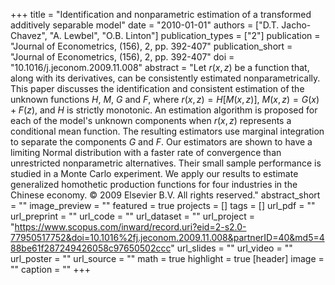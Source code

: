 +++
title = "Identification and nonparametric estimation of a transformed additively separable model"
date = "2010-01-01"
authors = ["D.T. Jacho-Chavez", "A. Lewbel", "O.B. Linton"]
publication_types = ["2"]
publication = "Journal of Econometrics, (156), 2, pp. 392-407"
publication_short = "Journal of Econometrics, (156), 2, pp. 392-407"
doi = "10.1016/j.jeconom.2009.11.008"
abstract = "Let $r (x, z)$ be a function that, along with its derivatives, can be consistently estimated nonparametrically. This paper discusses the identification and consistent estimation of the unknown functions $H$, $M$, $G$ and $F$, where $r (x, z) = H [M (x, z)]$, $M (x, z) = G (x) + F (z)$, and $H$ is strictly monotonic. An estimation algorithm is proposed for each of the model's unknown components when $r (x, z)$ represents a conditional mean function. The resulting estimators use marginal integration to separate the components $G$ and $F$. Our estimators are shown to have a limiting Normal distribution with a faster rate of convergence than unrestricted nonparametric alternatives. Their small sample performance is studied in a Monte Carlo experiment. We apply our results to estimate generalized homothetic production functions for four industries in the Chinese economy. © 2009 Elsevier B.V. All rights reserved."
abstract_short = ""
image_preview = ""
featured = true
projects = []
tags = []
url_pdf = ""
url_preprint = ""
url_code = ""
url_dataset = ""
url_project = "https://www.scopus.com/inward/record.uri?eid=2-s2.0-77950517752&doi=10.1016%2fj.jeconom.2009.11.008&partnerID=40&md5=488be61f287249426058c97650502ccc"
url_slides = ""
url_video = ""
url_poster = ""
url_source = ""
math = true
highlight = true
[header]
image = ""
caption = ""
+++
